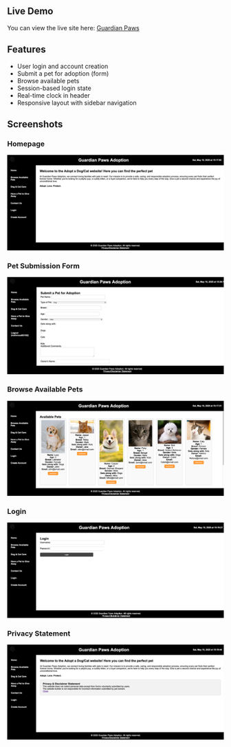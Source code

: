 ## Live Demo

You can view the live site here: 
[Guardian Paws](https://guardian-paws.onrender.com)


## Features

- User login and account creation
- Submit a pet for adoption (form)
- Browse available pets
- Session-based login state
- Real-time clock in header
- Responsive layout with sidebar navigation


## Screenshots

### Homepage
![Homepage](./screenshots/homepage.png)

### Pet Submission Form
![Give a Pet](./screenshots/FormSubmit.png)

### Browse Available Pets
![Browse Pets](./screenshots/Browse.png)

### Login
![Login](./screenshots/login.png)

### Privacy Statement
![Privacy](./screenshots/privacy.png)
